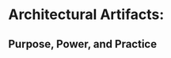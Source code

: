 # Architectural Artifacts: 
## Purpose, Power, and Practice

<!-- 
Begin by framing architecture not as a one-time design phase, but as an ongoing discipline. Explain that architectural artifacts are tangible expressions of architectural thinking. They provide structure, clarity, and continuity throughout the software lifecycle.

Highlight that artifacts aren't just documentation—they are decision-support tools, alignment mechanisms, and learning accelerators. They create visibility across ambiguity, preserve context, and help distributed teams move with confidence.
-->
